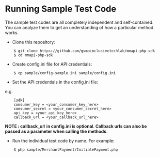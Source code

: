 # Running Sample Test Code

The sample test codes are all completely independent and self-contained. You can analyze them to get an understanding of how a particular method works.

-   Clone this repository:

```
    $ git clone https://github.com/gsmainclusivetechlab/mmapi-php-sdk
    $ cd mmapi-php-sdk
```

-   Create config.ini file for API credentials:

```
    $ cp sample/config-sample.ini sample/config.ini
```

-   Set the API credentials in the config.ini file:

e.g.

```
    [sdk]
    consumer_key = <your_consumer_key_here>
    consumer_secret = <your_consumer_secret_here>
    api_key = <your_api_key_here>
    callback_url = <your_callback_url_here>
```

**NOTE : callback_url in config.ini is optional. Callback urls can also be passed as a parameter when calling the methods.**

-   Run the individual test code by name. For example:

```
    $ php sample/MerchantPayment/InitiatePayment.php
```
